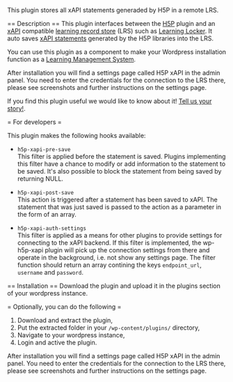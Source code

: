 This plugin stores all xAPI statements generaded by H5P in a remote LRS.

== Description ==
This plugin interfaces between the [H5P](https://wordpress.org/plugins/h5p/) plugin
and an [xAPI](https://en.wikipedia.org/wiki/Experience_API_(Tin_Can_API)) compatible 
[learning record store](http://www.adlnet.org/tla/lrs.html) (LRS) such as
[Learning Locker](http://learninglocker.net/). It auto saves 
[xAPI statements](https://tincanapi.com/statements-101/) generated by the H5P libraries into the LRS.

You can use this plugin as a component to make your Wordpress installation function as a
[Learning Management System](https://en.wikipedia.org/wiki/Learning_management_system).

After installation you will find a settings page called H5P xAPI in the admin panel.
You need to enter the credentials for the connection to the LRS there, please see screenshots and
further instructions on the settings page.

If you find this plugin useful we would like to know about it! 
[Tell us your story!](http://www.tunapanda.org/#contact).

= For developers =

This plugin makes the following hooks available:

* `h5p-xapi-pre-save` <br>
This filter is applied before the statement is saved. Plugins implementing this filter have
a chance to modify or add information to the statement to be saved. It's also possible to
block the statement from being saved by returning NULL.

* `h5p-xapi-post-save` <br>
This action is triggered after a statement has been saved to xAPI. The statement that
was just saved is passed to the action as a parameter in the form of an array.

* `h5p-xapi-auth-settings` <br>
This filter is applied as a means for other plugins to provide settings for connecting
to the xAPI backend. If this filter is implemented, the wp-h5p-xapi plugin will pick up the
connection settings from there and operate in the background, i.e. not show any settings
page. The filter function should return an array contining the 
keys `endpoint_url`, `username` and `password`.

== Installation ==
Download the plugin and upload it in the plugins section of your wordpress instance.

= Optionally, you can do the following =
1. Download and extract the plugin,
2. Put the extracted folder in your `/wp-content/plugins/` directory,
3. Navigate to your wordpress instance,
4. Login and active the plugin.

After installation you will find a settings page called H5P xAPI in the admin panel.
You need to enter the credentials for the connection to the LRS there, please see screenshots and
further instructions on the settings page.
